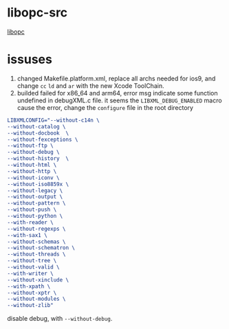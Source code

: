 # libopc-src
[libopc](http://libopc.codeplex.com)

# issuses
1. changed Makefile.platform.xml, replace all archs needed for ios9, and change `cc` `ld` and `ar` with the new Xcode ToolChain.
2. builded failed for x86_64 and arm64, error msg indicate some function undefined in debugXML.c file.
it seems the `LIBXML_DEBUG_ENABLED` macro cause the error, change the `configure` file in the root directory
``` cmake
LIBXMLCONFIG="--without-c14n \
--without-catalog \
--without-docbook  \
--without-fexceptions \
--without-ftp \
--without-debug \
--without-history  \
--without-html \
--without-http \
--without-iconv \
--without-iso8859x \
--without-legacy \
--without-output \
--without-pattern \
--without-push \
--without-python \
--with-reader \
--without-regexps \
--with-sax1 \
--without-schemas \
--without-schematron \
--without-threads \
--without-tree \
--without-valid \
--with-writer \
--without-xinclude \
--with-xpath \
--without-xptr \
--without-modules \
--without-zlib"
```
disable debug, with `--without-debug`.


